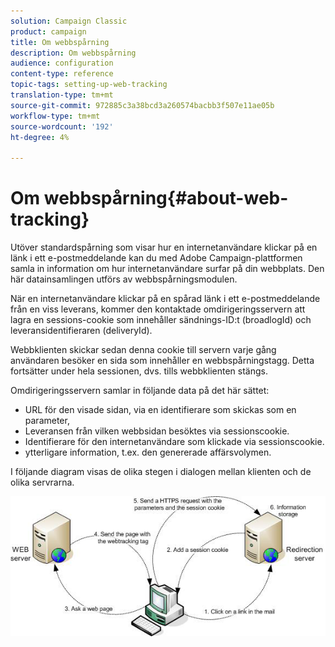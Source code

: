 ```yaml
---
solution: Campaign Classic
product: campaign
title: Om webbspårning
description: Om webbspårning
audience: configuration
content-type: reference
topic-tags: setting-up-web-tracking
translation-type: tm+mt
source-git-commit: 972885c3a38bcd3a260574bacbb3f507e11ae05b
workflow-type: tm+mt
source-wordcount: '192'
ht-degree: 4%

---
```



# Om webbspårning{#about-web-tracking}

Utöver standardspårning som visar hur en internetanvändare klickar på en länk i ett e-postmeddelande kan du med Adobe Campaign-plattformen samla in information om hur internetanvändare surfar på din webbplats. Den här datainsamlingen utförs av webbspårningsmodulen.

När en internetanvändare klickar på en spårad länk i ett e-postmeddelande från en viss leverans, kommer den kontaktade omdirigeringsservern att lagra en sessions-cookie som innehåller sändnings-ID:t (broadlogId) och leveransidentifieraren (deliveryId).

Webbklienten skickar sedan denna cookie till servern varje gång användaren besöker en sida som innehåller en webbspårningstagg. Detta fortsätter under hela sessionen, dvs. tills webbklienten stängs.

Omdirigeringsservern samlar in följande data på det här sättet:

* URL för den visade sidan, via en identifierare som skickas som en parameter,
* Leveransen från vilken webbsidan besöktes via sessionscookie.
* Identifierare för den internetanvändare som klickade via sessionscookie.
* ytterligare information, t.ex. den genererade affärsvolymen.

I följande diagram visas de olika stegen i dialogen mellan klienten och de olika servrarna.

![](assets/d_ncs_integration_webtracking_structure1.png)

